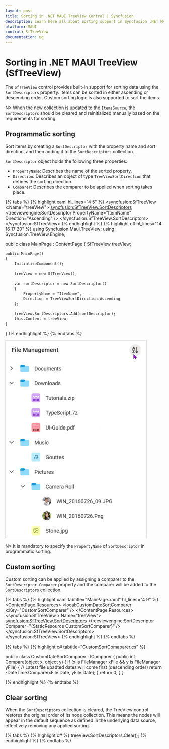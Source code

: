 ```yaml
---
layout: post
title: Sorting in .NET MAUI TreeView Control | Syncfusion
description: Learn here all about Sorting support in Syncfusion .NET MAUI TreeView (SfTreeView) Control and more.
platform: MAUI
control: SfTreeView
documentation: ug
---
```


# Sorting in .NET MAUI TreeView (SfTreeView)

The `SfTreeView` control provides built-in support for sorting data using the `SortDescriptors` property. Items can be sorted in either ascending or descending order. Custom sorting logic is also supported to sort the items.

N> When the new collection is updated to the `ItemsSource`, the `SortDescriptors` should be cleared and reinitialized manually based on the requirements for sorting.

## Programmatic sorting

Sort items by creating a `SortDescriptor` with the property name and sort direction, and then adding it to the `SortDescriptors` collection.

`SortDescriptor` object holds the following three properties:

* `PropertyName`: Describes the name of the sorted property.
* `Direction`: Describes an object of type `TreeViewSortDirection` that defines the sorting direction.
* `Comparer`: Describes the comparer to be applied when sorting takes place.

{% tabs %}
{% highlight xaml hl_lines="4 5" %}
<ContentPage xmlns:syncfusion="clr-namespace:Syncfusion.Maui.TreeView;assembly=Syncfusion.Maui.TreeView"
             xmlns:treeviewengine="clr-namespace:Syncfusion.TreeView.Engine;assembly=Syncfusion.Maui.TreeView">
  <syncfusion:SfTreeView x:Name="treeView">
        <syncfusion:SfTreeView.SortDescriptors>
            <treeviewengine:SortDescriptor PropertyName="ItemName" Direction="Ascending" />
        </syncfusion:SfTreeView.SortDescriptors>                    
  </syncfusion:SfTreeView>
</ContentPage>
{% endhighlight %}
{% highlight c# hl_lines="14 16 17 20" %}
using Syncfusion.Maui.TreeView;
using Syncfusion.TreeView.Engine;

public class MainPage : ContentPage
{
    SfTreeView treeView;

    public MainPage()
    {
        InitializeComponent();

        treeView = new SfTreeView();

        var sortDescriptor = new SortDescriptor()
        {
            PropertyName = "ItemName",
            Direction = TreeViewSortDirection.Ascending
        };

        treeView.SortDescriptors.Add(sortDescriptor);
        this.Content = treeView;
    }
}
{% endhighlight %}
{% endtabs %}

![Programmatic sorting in .NET MAUI TreeView](images/sorting/maui-treeView-programmatic-sorting.gif)

N> It is mandatory to specify the `PropertyName` of `SortDescriptor` in programmatic sorting.

## Custom sorting

Custom sorting can be applied by assigning a comparer to the `SortDescriptor.Comparer` property and the comparer will be added to the `SortDescriptors` collection.

{% tabs %}
{% highlight xaml tabtitle="MainPage.xaml" hl_lines="4 9" %}
<ContentPage xmlns:syncfusion="clr-namespace:Syncfusion.Maui.TreeView;assembly=Syncfusion.Maui.TreeView"
             xmlns:treeviewengine="clr-namespace:Syncfusion.TreeView.Engine;assembly=Syncfusion.Maui.TreeView">
  <ContentPage.Resources>
    <ResourceDictionary>
      <local:CustomDateSortComparer x:Key="CustomSortComparer" />
    </ResourceDictionary>
  </ContentPage.Resources>
  <syncfusion:SfTreeView x:Name="treeView">
        <syncfusion:SfTreeView.SortDescriptors>
            <treeviewengine:SortDescriptor Comparer="{StaticResource CustomSortComparer}" />
        </syncfusion:SfTreeView.SortDescriptors>                    
  </syncfusion:SfTreeView>
</ContentPage>
{% endhighlight %}
{% endtabs %}

{% tabs %}
{% highlight c# tabtitle="CustomSortComaparer.cs" %}

public class CustomDateSortComparer : IComparer<object>
{
    public int Compare(object x, object y)
    {
        if (x is FileManager xFile && y is FileManager yFile)
        {
            // Latest file upadted dates will come first (descending order)
            return -DateTime.Compare(xFile.Date, yFile.Date);
        }
        return 0;
    }
}

{% endhighlight %}
{% endtabs %}

## Clear sorting

When the `SortDescriptors` collection is cleared, the TreeView control restores the original order of its node collection. This means the nodes will appear in the default sequence as defined in the underlying data source, effectively removing any applied sorting.

{% tabs %}
{% highlight c# %}
treeView.SortDescriptors.Clear();
{% endhighlight %}
{% endtabs %}